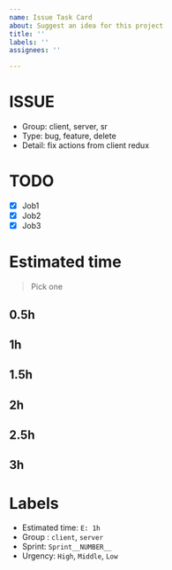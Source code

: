 ```yaml
---
name: Issue Task Card
about: Suggest an idea for this project
title: ''
labels: ''
assignees: ''

---
```


# ISSUE

- Group: client, server, sr
- Type: bug, feature, delete
- Detail: fix actions from client redux

# TODO

- [X] Job1
- [X] Job2
- [X] Job3

# Estimated time

> Pick one
## 0.5h
## 1h
## 1.5h
## 2h
## 2.5h
## 3h

# Labels

- Estimated time: `E: 1h`
- Group : `client`, `server`
- Sprint: `Sprint__NUMBER__`
- Urgency: `High`, `Middle`, `Low`
